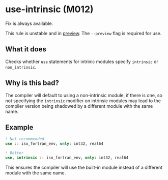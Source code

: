 # use-intrinsic (M012)
Fix is always available.

This rule is unstable and in [preview](../preview.md). The `--preview` flag is required for use.

## What it does
Checks whether `use` statements for intrinic modules specify `intrinsic` or
`non_intrinsic`.

## Why is this bad?
The compiler will default to using a non-intrinsic module, if there is one,
so not specifying the `intrinsic` modifier on intrinsic modules may lead to
the compiler version being shadowed by a different module with the same name.

## Example
```f90
! Not recommended
use :: iso_fortran_env, only: int32, real64

! Better
use, intrinsic :: iso_fortran_env, only: int32, real64
```

This ensures the compiler will use the built-in module instead of a different
module with the same name.